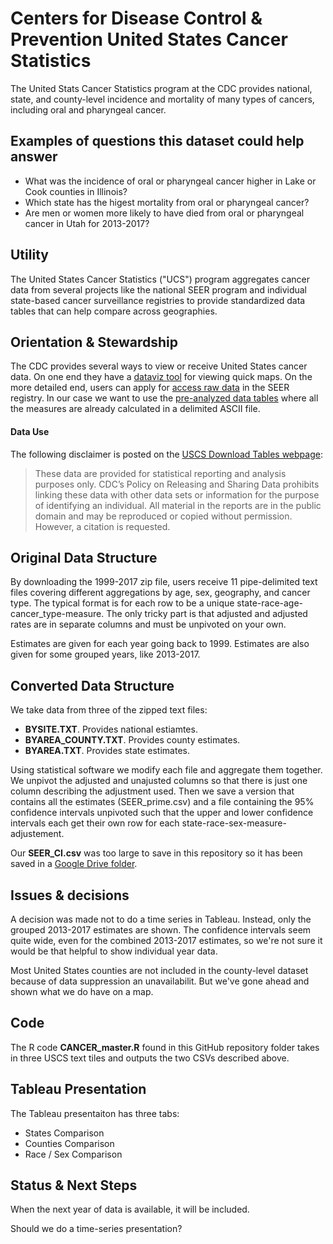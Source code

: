 # Centers for Disease Control & Prevention United States Cancer Statistics 

The United Stats Cancer Statistics program at the CDC provides national, state, and county-level incidence and mortality of many types of cancers, including oral and pharyngeal cancer.

## Examples of questions this dataset could help answer

* What was the incidence of oral or pharyngeal cancer higher in Lake or Cook counties in Illinois?
* Which state has the higest mortality from oral or pharyngeal cancer? 
* Are men or women more likely to have died from oral or pharyngeal cancer in Utah for 2013-2017?

## Utility

The United States Cancer Statistics ("UCS") program aggregates cancer data from several projects like the national SEER program and individual state-based cancer surveillance registries to provide standardized data tables that can help compare across geographies.

## Orientation & Stewardship  

The CDC provides several ways to view or receive United States cancer data. On one end they have a [dataviz tool](https://www.cdc.gov/cancer/uscs/dataviz/index.htm) for viewing quick maps. On the more detailed end, users can apply for [access raw data](https://seer.cancer.gov/data/access.html) in the SEER registry. In our case we want to use the [pre-analyzed data tables](https://www.cdc.gov/cancer/uscs/dataviz/download_data.htm) where all the measures are already calculated in a delimited ASCII file.

#### Data Use

The following disclaimer is posted on the [USCS Download Tables webpage](https://www.cdc.gov/cancer/uscs/dataviz/download_data.htm):

> These data are provided for statistical reporting and analysis purposes only.
> CDC’s Policy on Releasing and Sharing Data prohibits linking these data with other data sets or information for the purpose of identifying an individual.
> All material in the reports are in the public domain and may be reproduced or copied without permission. However, a citation is requested.

## Original Data Structure

By downloading the 1999-2017 zip file, users receive 11 pipe-delimited text files covering different aggregations by age, sex, geography, and cancer type. The typical format is for each row to be a unique state-race-age-cancer_type-measure. The only tricky part is that adjusted and adjusted rates are in separate columns and must be unpivoted on your own.

Estimates are given for each year going back to 1999. Estimates are also given for some grouped years, like 2013-2017.

## Converted Data Structure

We take data from three of the zipped text files:
* **BYSITE.TXT**. Provides national estiamtes.
* **BYAREA_COUNTY.TXT**. Provides county estimates.
* **BYAREA.TXT**. Provides state estimates.

Using statistical software we modify each file and aggregate them together. We unpivot the adjusted and unajusted columns so that there is just one column describing the adjustment used. Then we save a version that contains all the estimates (SEER_prime.csv) and a file containing the 95% confidence intervals unpivoted such that the upper and lower confidence intervals each get their own row for each state-race-sex-measure-adjustement. 

Our **SEER_CI.csv** was too large to save in this repository so it has been saved in a [Google Drive folder](https://drive.google.com/file/d/1HURIwjabAUeyVWq7K9LHXR4iVyj2-qvw/view?usp=sharing).

## Issues & decisions

A decision was made not to do a time series in Tableau. Instead, only the grouped 2013-2017 estimates are shown. The confidence intervals seem quite wide, even for the combined 2013-2017 estimates, so we're not sure it would be that helpful to show individual year data.

Most United States counties are not included in the county-level dataset because of data suppression an unavailabilit. But we've gone ahead and shown what we do have on a map.

## Code

The R code **CANCER_master.R** found in this GitHub repository folder takes in three USCS text tiles and outputs the two CSVs described above.

## Tableau Presentation

The Tableau presentaiton has three tabs: 

* States Comparison
* Counties Comparison
* Race / Sex Comparison

## Status & Next Steps

When the next year of data is available, it will be included.

Should we do a time-series presentation?


